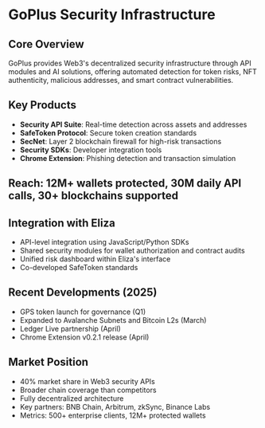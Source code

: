 # GoPlus Security Infrastructure

## Core Overview
GoPlus provides Web3's decentralized security infrastructure through API modules and AI solutions, offering automated detection for token risks, NFT authenticity, malicious addresses, and smart contract vulnerabilities.

## Key Products
- **Security API Suite**: Real-time detection across assets and addresses
- **SafeToken Protocol**: Secure token creation standards
- **SecNet**: Layer 2 blockchain firewall for high-risk transactions
- **Security SDKs**: Developer integration tools
- **Chrome Extension**: Phishing detection and transaction simulation

## Reach: 12M+ wallets protected, 30M daily API calls, 30+ blockchains supported

## Integration with Eliza
- API-level integration using JavaScript/Python SDKs
- Shared security modules for wallet authorization and contract audits
- Unified risk dashboard within Eliza's interface
- Co-developed SafeToken standards

## Recent Developments (2025)
- GPS token launch for governance (Q1)
- Expanded to Avalanche Subnets and Bitcoin L2s (March)
- Ledger Live partnership (April)
- Chrome Extension v0.2.1 release (April)

## Market Position
- 40% market share in Web3 security APIs
- Broader chain coverage than competitors
- Fully decentralized architecture
- Key partners: BNB Chain, Arbitrum, zkSync, Binance Labs
- Metrics: 500+ enterprise clients, 12M+ protected wallets

